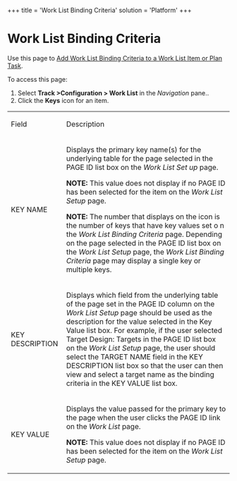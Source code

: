 +++
title = 'Work List Binding Criteria'
solution = 'Platform'
+++

# Work List Binding Criteria

<div class="use">

Use this page to [Add Work List Binding Criteria to a Work List Item or
Plan Task](../Use_Cases/AddWrkLisBindingCriteriaItem).

</div>

To access this page:

1.  Select **Track \>Configuration \> Work List** in the *Navigation*
    pane..
2.  Click the **Keys** icon for an item.

<table>
<tbody>
<tr class="odd">
<td><p>Field</p></td>
<td><p>Description</p></td>
</tr>
<tr class="even">
<td><p>KEY NAME</p></td>
<td><p>Displays the primary key name(s) for the underlying table for the page selected in the PAGE ID list box on the <em>Work List Set up</em> page.</p>
<p><strong>NOTE:</strong> This value does not display if no PAGE ID has been selected for the item on the <em>Work List Setup</em> page.</p>
<p><strong>NOTE:</strong> The number that displays on the icon is the number of keys that have key values set o n the <span style="font-style: italic;">Work List Binding Criteria</span> page. Depending on the page selected in the PAGE ID list box on the <span style="font-style: italic;">Work List Setup</span> page, the <span style="font-style: italic;">Work List Binding Criteria</span> page may display a single key or multiple keys.</p></td>
</tr>
<tr class="odd">
<td><p>KEY DESCRIPTION</p></td>
<td><p>Displays which field from the underlying table of the page set in the PAGE ID column on the <em>Work List Setup</em> page should be used as the description for the value selected in the Key Value list box. For example, if the user selected Target Design: Targets in the PAGE ID list box on the <em>Work List Setup</em> page, the user should select the TARGET NAME field in the KEY DESCRIPTION list box so that the user can then view and select a target name as the binding criteria in the KEY VALUE list box.</p></td>
</tr>
<tr class="even">
<td><p>KEY VALUE</p></td>
<td><p>Displays the value passed for the primary key to the page when the user clicks the PAGE ID link on the <em>Work List</em> page.</p>
<p><strong>NOTE:</strong> This value does not display if no PAGE ID has been selected for the item on the <em>Work List Setup</em> page.</p></td>
</tr>
</tbody>
</table>
